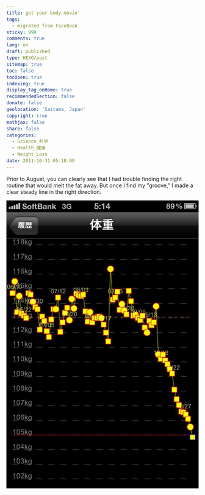 ```yaml
---
title: get your body movin'
tags:
  - migrated from FaceBook
sticky: 999
comments: true
lang: en
draft: published
type: HEXO/post
sitemap: true
toc: false
tocOpen: true
indexing: true
display_tag_onHome: true
recommendedSection: false
donate: false
geolocation: 'Saitama, Japan'
copyright: true
mathjax: false
share: false
categories:
  - Science_科学
  - Health_健康
  - Weight_Loss
date: 2011-10-31 05:18:00
---
```

Prior to August, you can clearly see that I had trouble finding the right routine that would melt the fat away. But once I find my "groove," I made a clear steady line in the right direction.

![Weight tracking](./get-your-body-movin/386694_180922281993648_1804998933_n_180922281993648.jpg)